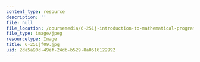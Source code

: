 ```yaml
---
content_type: resource
description: ''
file: null
file_location: /coursemedia/6-251j-introduction-to-mathematical-programming-fall-2009/2da5a90d49ef24dbb5298a0516122992_6-251jf09.jpg
file_type: image/jpeg
resourcetype: Image
title: 6-251jf09.jpg
uid: 2da5a90d-49ef-24db-b529-8a0516122992
---
```

